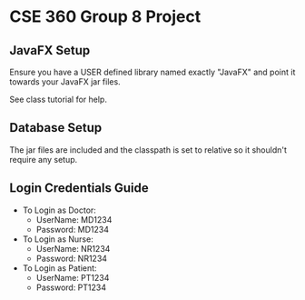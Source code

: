 # CSE 360 Group 8 Project

## JavaFX Setup

Ensure you have a USER defined library named exactly "JavaFX" and point it towards your JavaFX jar files. 

See class tutorial for help.

## Database Setup

The jar files are included and the classpath is set to relative so it shouldn't require any setup.

## Login Credentials Guide 
 
- To Login as Doctor:
    - UserName: MD1234
    - Password: MD1234
- To Login as Nurse:
    - UserName: NR1234
    - Password: NR1234
- To Login as Patient:
    - UserName: PT1234
    - Password: PT1234
